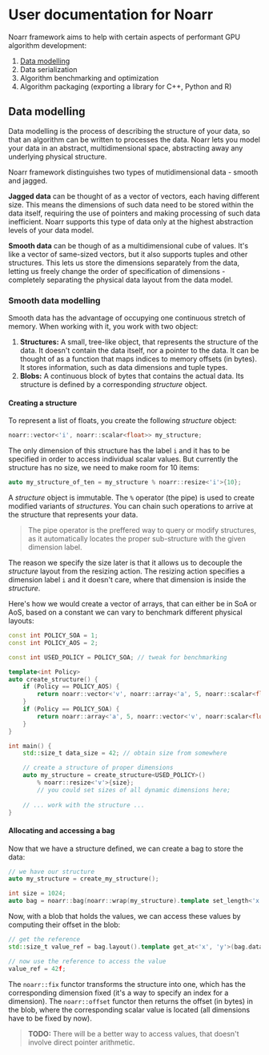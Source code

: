 # User documentation for Noarr

Noarr framework aims to help with certain aspects of performant GPU algorithm development:

1. [Data modelling](#data-modelling)
2. Data serialization
3. Algorithm benchmarking and optimization
4. Algorithm packaging (exporting a library for C++, Python and R)


<a name="data-modelling"></a>
## Data modelling

Data modelling is the process of describing the structure of your data, so that an algorithm can be written to processes the data. Noarr lets you model your data in an abstract, multidimensional space, abstracting away any underlying physical structure.

Noarr framework distinguishes two types of mutidimensional data - smooth and jagged.

**Jagged data** can be thought of as a vector of vectors, each having different size. This means the dimensions of such data need to be stored within the data itself, requiring the use of pointers and making processing of such data inefficient. Noarr supports this type of data only at the highest abstraction levels of your data model.

**Smooth data** can be though of as a multidimensional cube of values. It's like a vector of same-sized vectors, but it also supports tuples and other structures. This lets us store the dimensions separately from the data, letting us freely change the order of specification of dimensions - completely separating the physical data layout from the data model.


<a name="smooth-data-modelling"></a>
### Smooth data modelling

Smooth data has the advantage of occupying one continuous stretch of memory. When working with it, you work with two object:

1. **Structures:** A small, tree-like object, that represents the structure of the data. It doesn't contain the data itself, nor a pointer to the data. It can be thought of as a function that maps indices to memory offsets (in bytes). It stores information, such as data dimensions and tuple types.
2. **Blobs:** A continuous block of bytes that contains the actual data. Its structure is defined by a corresponding *structure* object.


#### Creating a structure

To represent a list of floats, you create the following *structure* object:

```cpp
noarr::vector<'i', noarr::scalar<float>> my_structure;
```

The only dimension of this structure has the label `i` and it has to be specified in order to access individual scalar values. But currently the structure has no size, we need to make room for 10 items:

```cpp
auto my_structure_of_ten = my_structure % noarr::resize<'i'>{10};
```

A *structure* object is immutable. The `%` operator (the pipe) is used to create modified variants of *structures*. You can chain such operations to arrive at the structure that represents your data.

> The pipe operator is the preffered way to query or modify structures, as it automatically locates the proper sub-structure with the given dimension label.

The reason we specify the size later is that it allows us to decouple the *structure* layout from the resizing action. The resizing action specifies a dimension label `i` and it doesn't care, where that dimension is inside the *structure*.

Here's how we would create a vector of arrays, that can either be in SoA or AoS, based on a constant we can vary to benchmark different physical layouts:

```cpp
const int POLICY_SOA = 1;
const int POLICY_AOS = 2;

const int USED_POLICY = POLICY_SOA; // tweak for benchmarking

template<int Policy>
auto create_structure() {
    if (Policy == POLICY_AOS) {
        return noarr::vector<'v', noarr::array<'a', 5, noarr::scalar<float>>>{};
    }
    if (Policy == POLICY_SOA) {
        return noarr::array<'a', 5, noarr::vector<'v', noarr:scalar<float>>>{};
    }
}

int main() {
    std::size_t data_size = 42; // obtain size from somewhere

    // create a structure of proper dimensions
    auto my_structure = create_structure<USED_POLICY>()
        % noarr::resize<'v'>{size};
        // you could set sizes of all dynamic dimensions here;
    
    // ... work with the structure ...
}
```


#### Allocating and accessing a bag

Now that we have a structure defined, we can create a bag to store the data:

```cpp
// we have our structure
auto my_structure = create_my_structure();

int size = 1024;
auto bag = noarr::bag(noarr::wrap(my_structure).template set_length<'x'>(size).template set_length<'y'>(size));
```

Now, with a blob that holds the values, we can access these values by computing their offset in the blob:

```cpp
// get the reference
std::size_t value_ref = bag.layout().template get_at<'x', 'y'>(bag.data(), i, j);

// now use the reference to access the value
value_ref = 42f;
```

The `noarr::fix` functor transforms the structure into one, which has the corresponding dimension fixed (it's a way to specify an index for a dimension). The `noarr::offset` functor then returns the offset (in bytes) in the blob, where the corresponding scalar value is located (all dimensions have to be fixed by now).

> **TODO:** There will be a better way to access values, that doesn't involve direct pointer arithmetic.
